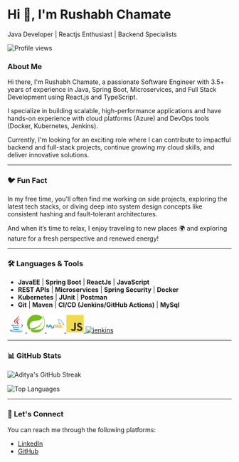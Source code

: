

# Hi 👋, I'm Rushabh Chamate

Java Developer | Reactjs Enthusiast | Backend Specialists 

![Profile views](https://komarev.com/ghpvc/?username=Rushabhchamate&label=Profile%20views&color=800080&style=flat)

### About Me

Hi there, I'm Rushabh Chamate, a passionate Software Engineer with 3.5+ years of experience in Java, Spring Boot, Microservices, and Full Stack Development using React.js and TypeScript.

I specialize in building scalable, high-performance applications and have hands-on experience with cloud platforms (Azure) and DevOps tools (Docker, Kubernetes, Jenkins).

Currently, I'm looking for an exciting role where I can contribute to impactful backend and full-stack projects, continue growing my cloud skills, and deliver innovative solutions.

---

### 🐦 Fun Fact

In my free time, you'll often find me working on side projects, exploring the latest tech stacks, or diving deep into system design concepts like consistent hashing and fault-tolerant architectures.

And when it’s time to relax, I enjoy traveling to new places 🌍 and exploring nature for a fresh perspective and renewed energy!

---

### 🛠️ Languages & Tools

- **JavaEE** | **Spring Boot** | **ReactJs** | **JavaScript**
- **REST APIs** | **Microservices** | **Spring Security** | **Docker**
- **Kubernetes** | **JUnit** | **Postman**
- **Git** | **Maven** | **CI/CD (Jenkins/GitHub Actions)** | **MySql**


<p align="left">
  <a href="https://www.java.com" target="_blank" rel="noreferrer">
    <img src="https://raw.githubusercontent.com/devicons/devicon/master/icons/java/java-original.svg" alt="java" width="40" height="40"/>
  </a>
  <a href="https://spring.io/projects/spring-boot" target="_blank" rel="noreferrer">
    <img src="https://raw.githubusercontent.com/devicons/devicon/master/icons/spring/spring-original.svg" alt="spring" width="40" height="40"/>
  </a>
  <a href="https://www.mysql.com/" target="_blank" rel="noreferrer">
    <img src="https://raw.githubusercontent.com/devicons/devicon/master/icons/mysql/mysql-original-wordmark.svg" alt="mysql" width="40" height="40"/>
  </a>
  <a href="https://developer.mozilla.org/en-US/docs/Web/JavaScript" target="_blank" rel="noreferrer">
    <img src="https://raw.githubusercontent.com/devicons/devicon/master/icons/javascript/javascript-original.svg" alt="javascript" width="40" height="40"/>
  </a>
  <a href="https://www.jenkins.io" target="_blank" rel="noreferrer">
    <img src="https://www.vectorlogo.zone/logos/jenkins/jenkins-icon.svg" alt="jenkins" width="40" height="40"/>
  </a>
</p>

---

### 📊 GitHub Stats

<p>
  <img align="center" src="https://github-readme-streak-stats.herokuapp.com/?user=Rushabhchamate&theme=radical" alt="Aditya's GitHub Streak" />
</p>

<p>
  <img align="center" src="https://github-readme-stats.vercel.app/api/top-langs/?username=Rushabhchamate&layout=compact&theme=radical" alt="Top Languages" />
</p>

---

### 🚀 Let's Connect

You can reach me through the following platforms:

- [LinkedIn](https://www.linkedin.com/in/rushabhchamate06/)
- [GitHub](https://github.com/Rushabhchamate)
  
